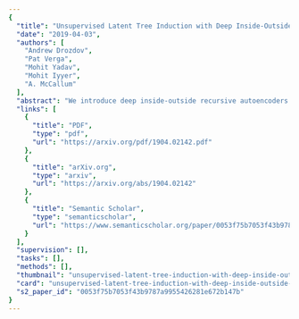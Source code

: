 ```yaml
---
{
  "title": "Unsupervised Latent Tree Induction with Deep Inside-Outside Recursive Autoencoders",
  "date": "2019-04-03",
  "authors": [
    "Andrew Drozdov",
    "Pat Verga",
    "Mohit Yadav",
    "Mohit Iyyer",
    "A. McCallum"
  ],
  "abstract": "We introduce deep inside-outside recursive autoencoders (DIORA), a fully-unsupervised method for discovering syntax that simultaneously learns representations for constituents within the induced tree. Our approach predicts each word in an input sentence conditioned on the rest of the sentence and uses inside-outside dynamic programming to consider all possible binary trees over the sentence. At test time the CKY algorithm extracts the highest scoring parse. DIORA achieves a new state-of-the-art F1 in unsupervised binary constituency parsing (unlabeled) in two benchmark datasets, WSJ and MultiNLI.",
  "links": [
    {
      "title": "PDF",
      "type": "pdf",
      "url": "https://arxiv.org/pdf/1904.02142.pdf"
    },
    {
      "title": "arXiv.org",
      "type": "arxiv",
      "url": "https://arxiv.org/abs/1904.02142"
    },
    {
      "title": "Semantic Scholar",
      "type": "semanticscholar",
      "url": "https://www.semanticscholar.org/paper/0053f75b7053f43b9787a9955426281e672b147b"
    }
  ],
  "supervision": [],
  "tasks": [],
  "methods": [],
  "thumbnail": "unsupervised-latent-tree-induction-with-deep-inside-outside-recursive-autoencoders-thumb.jpg",
  "card": "unsupervised-latent-tree-induction-with-deep-inside-outside-recursive-autoencoders-card.jpg",
  "s2_paper_id": "0053f75b7053f43b9787a9955426281e672b147b"
}
---
```


